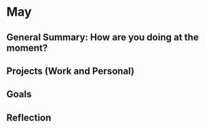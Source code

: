 # May

## General Summary: How are you doing at the moment?

## Projects (Work and Personal)

## Goals

## Reflection
